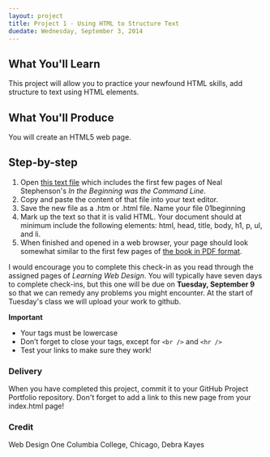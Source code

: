 ```yaml
---
layout: project
title: Project 1 - Using HTML to Structure Text
duedate: Wednesday, September 3, 2014
---
```


## What You'll Learn

This project will allow you to practice your newfound HTML skills, add structure to text using HTML elements. 

## What You'll Produce

You will create an HTML5 web page.

## Step-by-step

1. Open [this text file](https://gist.github.com/timlockridge/e0e5137ec3b865df9a6a) which includes the first few pages of Neal Stephenson's *In the Beginning was the Command Line*.
2. Copy and paste the content of that file into your text editor.
3. Save the new file as a .htm or .html file.  Name your file 01beginning
4. Mark up the text so that it is valid HTML. Your document should at minimum include the following elements: html, head, title, body, h1, p, ul, and li.
5. When finished and opened in a web browser, your page should look somewhat similar to the first few pages of [the book in PDF format](http://www9.georgetown.edu/faculty/irvinem/theory/Stephenson-CommandLine-1999.pdf).

I would encourage you to complete this check-in as you read through the assigned pages of *Learning Web Design*. You will typically have seven days to complete check-ins, but this one will be due on **Tuesday, September 9** so that we can remedy any problems you might encounter. At the start of Tuesday's class we will upload your work to github.


**Important**

- Your tags must be lowercase
- Don’t forget to close your tags, except for `<br />` and `<hr />`
- Test your links to make sure they work!

### Delivery 

When you have completed this project, commit it to your GitHub Project Portfolio repository.  Don't forget to add a link to this new page from your index.html page!


### Credit
Web Design One Columbia College, Chicago, Debra Kayes